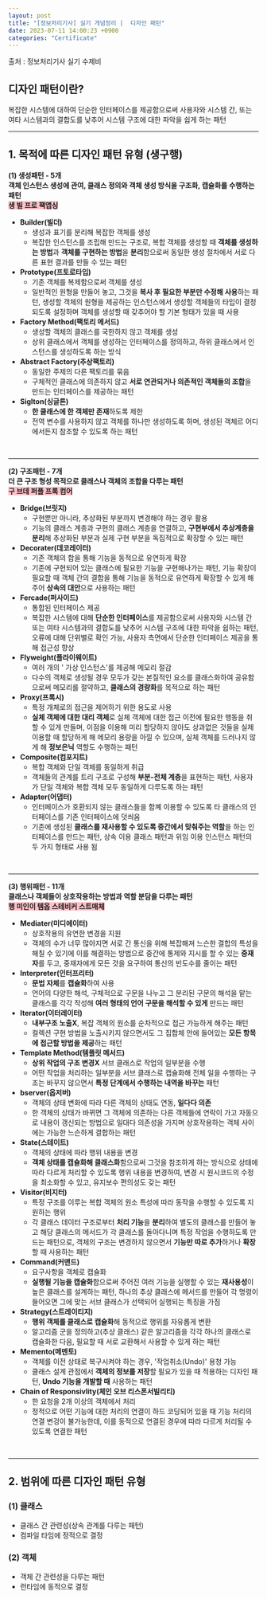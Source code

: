 ```yaml
---
layout: post
title: "[정보처리기사] 실기 개념정리 |  디자인 패턴"
date: 2023-07-11 14:00:23 +0900
categories: "Certificate"
---
```


출처 : 정보처리기사 실기 수제비 


## 디자인 패턴이란?
복잡한 시스템에 대하여 단순한 인터페이스를 제공함으로써 사용자와 시스템 간, 또는 여타 시스템과의 결합도를 낮추어 시스템 구조에 대한 파악을 쉽게 하는 패턴
<br>

---

## 1. 목적에 따른 디자인 패턴 유형 (생구행)
**(1) 생성패턴 - 5개**   
**객체 인스턴스 생성에 관여, 클래스 정의와 객체 생성 방식을 구조화, 캡슐화를 수행하는 패턴**   
<span style="background-color:#FFC1C8"><strong> 생 빌 프로 팩앱싱 </strong></span>   
- **Builder(빌더)**
  - 생성과 표기를 분리해 복잡한 객체를 생성
  - 복잡한 인스턴스를 조립해 만드는 구조로, 복합 객체를 생성할 때 **객체를 생성하는 방법**과 **객체를 구현하는 방법**을 **분리**함으로써 동일한 생성 절차에서 서로 다른 표현 결과를 만들 수 있는 패턴
- **Prototype(프토로타입)**
   - 기존 객체를 복제함으로써 객체를 생성
   - 일반적인 원형을 만들어 놓고, 그것을 **복사 후 필요한 부분만 수정해 사용**하는 패턴, 생성할 객체의 원형을 제공하는 인스턴스에서 생성할 객체들의 타입이 결정되도록 설정하며 객체를 생성할 때 갖추어야 할 기본 형태가 있을 때 사용
- **Factory Method(팩토리 메서드)**
   - 생성할 객체의 클래스를 국한하지 않고 객체를 생성
   - 상위 클래스에서 객체를 생성하는 인터페이스를 정의하고, 하위 클래스에서 인스턴스를 생성하도록 하는 방식
- **Abstract Factory(추상팩토리)** 
   - 동일한 주제의 다른 팩토리를 묶음
   - 구체적인 클래스에 의존하지 않고 **서로 연관되거나 의존적인 객체들의 조합**을 만드는 인터페이스를 제공하는 패턴
- **Siglton(싱글톤)** 
  - **한 클래스에 한 객체만 존재**하도록 제한
  - 전역 변수를 사용하지 않고 객체를 하나만 생성하도록 하며, 생성된 객체르 어디에서든지 참조할 수 있도록 하는 패턴
<br>

---

**(2) 구조패턴 - 7개**    
**더 큰 구조 형성 목적으로 클래스나 객체의 조합을 다루는 패턴**    
<span style="background-color:#FFC1C8"><strong> 구 브데 퍼플 프록 컴어 </strong></span> 
- **Bridge(브릿지)**
   - 구현뿐만 아니라, 추상화된 부분까지 변경해야 하는 경우 활용
   - 기능의 클래스 계층과 구현의 클래스 계층을 연결하고, **구현부에서 추상계층을 분리**해 추상화된 부분과 실제 구현 부분을 독집적으로 확장할 수 있는 패턴
- **Decorater(데코레이터)** 
   - 기존 객체의 합을 통해 기능을 동적으로 유연하게 확장
   - 기존에 구현되어 있는 클래스에 필요한 기능을 구현해나가는 패턴, 기능 확장이 필요할 때 객체 간의 결합을 통해 기능을 동적으로 유연하게 확장할 수 있게 해주어 **상속의 대안**으로 사용하는 패턴
- **Fercade(퍼사이드)**
    - 통합된 인터페이스 제공
    - 복잡한 시스템에 대해 **단순한 인터페이스**를 제공함으로써 사용자와 시스템 간 또는 여타 시스템과의 결합도를 낮추어 시스템 구조에 대한 파악을 쉽하는 패턴, 오류에 대해 단위별로 확인 가능, 사용자 측면에서 단순한 인터페이스 제공을 통해 접근성 향상
- **Flyweight(플라이웨이트)**
    - 여러 개의 ' 가상 인스턴스'를 제공해 메모리 절감
    - 다수의 객체로 생성될 경우 모두가 갖는 본질적인 요소를 클래스화하여 공유함으로써 메모리를 절약하고, **클래스의 경량화**를 목적으로 하는 패턴
- **Proxy(프록시)** 
   - 특정 개체로의 접근을 제어하기 위한 용도로 사용
   - **실체 객체에 대한 대리 객체**로 실체 객체에 대한 접근 이전에 필요한 행동을 취할 수 있게 만들며, 이점을 이용해 미리 할당하지 않아도 상과없은 것들을 실제 이용할 때 할당하게 해 메모리 용량을 아낄 수 있으며, 실체 객체를 드러나지 않게 해 **정보은닉** 역할도 수행하는 패턴
- **Composite(컴포지트)** 
   - 복합 객체와 단일 객체를 동일하게 취급
   - 객체들의 관계를 트리 구조로 구성해 **부분-전체 계층**을 표현하는 패턴, 사용자가 단일 객체와 복합 객체 모두 동일하게 다루도록 하는 패턴
- **Adapter(어댑터)**
   - 인터페이스가 호환되지 않는 클래스들을 함꼐 이용할 수 있도록 타 클래스의 인터페이스를 기존 인터페이스에 덧씌움
   - 기존에 생성된 **클래스를 재사용할 수 있도록 중간에서 맞춰주는 역할**을 하는 인터페이스를 만드는 패턴, 상속 이용 클래스 패턴과 위임 이용 인스턴스 패턴의 두 가지 형태로 사용 됨
<br>

---

**(3) 행위패턴 - 11개**    
**클래스나 객체들이 상호작용하는 방법과 역할 분담을 다루는 패턴**    
<span style="background-color:#FFC1C8"><strong> 행 미인이 템옵 스테비커 스트매체 </strong></span> 
- **Mediater(미디에이터)**
   - 상호작용의 유연한 변경을 지원
   - 객체의 수가 너무 많아지면 서로 간 통신을 위해 복잡해져 느슨한 결합의 특성을 해칠 수 있기에 이를 해결하는 방법으로 중간에 통제와 지시를 할 수 있는 **중재자**를 두고, 중재자에게 모든 것을 요구하여 통신의 빈도수를 줄이는  패턴
- **Interpreter(인터프리터)**
   - **문법 자체**를 **캡슐화**하여 사용
   - 언어의 다양한 해석, 구체적으로 구문을 나누고 그 분리된 구문의 해석을 맡는 클래스를 각각 작성해 **여러 형태의 언어 구문을 해석할 수 있게** 만드는 패턴
- **Iterator(이터레이터)**
    - **내부구조 노출X**, 복잡 객체의 원소를 순차적으로 접근 가능하게 해주는 패턴
    - 컬렉션 구현 방법을 노출시키지 않으면서도 그 집합체 안에 들어있는 **모든 항목에 접근할 방법을 제공**하는 패턴
- **Template Method(템플릿 메서드)**
    - **상위 작업의 구조 변경X** 서브 클래스로 작업의 일부분을 수행 
    - 어떤 작업을 처리하는 일부분을 서브 클래스로 캡슐화해 전체 일을 수행하는 구조는 바꾸지 않으면서 **특정 단계에서 수행하는 내역을 바꾸는** 패턴
- **bserver(옵저버)**
    - 객체의 상태 변화에 따라 다른 객체의 상태도 연동, **일다다 의존**
    - 한 객체의 상태가 바뀌면 그 객체에 의존하는 다른 객체들에 연락이 가고 자동으로 내용이 갱신되는 방법으로 일대다 의존성을 가지며 상호작용하는 객체 사이에는 가능한 느슨하게 결합하는 패턴 
- **State(스테이트)**
    - 객체의 상태에 따라 행위 내용을 변경
    - **객체 상태를 캡슐화해 클래스화**함으로써 그것을 참조하게 하는 방식으로 상태에 따라 다르게 처리할 수 있도록 행위 내용을 변경하여, 변경 시 원시코드의 수정을 최소화할 수 있고, 유지보수 편의성도 갖는 패턴 
- **Visitor(비지터)**
    - 특정 구조를 이루는 복합 객체의 원소 특성에 따라 동작을 수행할 수 있도록 지원하는 행위
    - 각 클래스 데이터 구조로부터 **처리 기능**을 **분리**하여 별도의 클래스를 만들어 놓고 해당 클래스의 메서드가 각 클래스를 돌아다니며 특정 작업을 수행하도록 만드는 패턴으로, 객체의 구조는 변경하지 않으면서 **기능만 따로 추가**하거나 **확장**할 때 사용하는 패턴
- **Command(커맨드)**
    - 요구사항을 객체로 캡슐화
    - **실행될 기능을 캡슐화**함으로써 주어진 여러 기능을 실행할 수 있는 **재사용성**이 높은 클래스를 설계하는 패턴, 하나의 추상 클래스에 메서드를 만들어 각 명령이 들어오면 그에 맞는 서브 클래스가 선택되어 실행되는 특징을 가짐
- **Strategy(스트레이티지)**
   - **행위 객체를 클래스로 캡슐화**해 동적으로 행위를 자유롭게 변환
   - 알고리즘 군을 정의하고(추상 클래스) 같은 알고리즘을 각각 하나의 클래스로 캡슐화한 다음, 필요할 때 서로 교환해서 사용할 수 있게 하는 패턴
- **Memento(메멘토)**
    - 객체를 이전 상태로 복구시켜야 하는 경우, '작업취소(Undo)' 용청 가능
    - 클래스 설계 관점에서 **객체의 정보를 저장**할 필요가 있을 때 적용하는 디자인 패턴, **Undo 기능을 개발할 때** 사용하는 패턴
- **Chain of Responsivlity(체인 오브 리스폰서빌리티)**
    - 한 요청을 2개 이상의 객체에서 처리
    - 정적으로 어떤 기능에 대한 처리의 연결이 하드 코딩되어 있을 때 기능 처리의 연결 변겅이 불가능한데, 이를 동적으로 연결된 경우에 따라 다르게 처리될 수 있도록 연결한 패턴
<br>

---

## 2. 범위에 따른 디자인 패턴 유형 
### (1) 클래스
- 클래스 간 관련성(상속 관계를 다루는 패턴)
- 컴파일 타임에 정적으로 결정
  

### (2) 객체
- 객체 간 관련성을 다루는 패턴
- 런타임에 동적으로 결정
